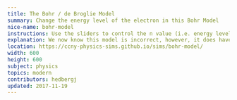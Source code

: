 ```yaml
---
title: The Bohr / de Broglie Model
summary: Change the energy level of the electron in this Bohr Model
nice-name: bohr-model
instructions: Use the sliders to control the n value (i.e. energy level). Notice how non-integer n values lead to a gap in the wave, indicating that they do not create a standing wave.
explanation: We now know this model is incorrect, however, it does have an important place in the history and development of modern quantum mechanics.
location: https://ccny-physics-sims.github.io/sims/bohr-model/
width: 600
height: 600
subject: physics
topics: modern
contributors: hedbergj
updated: 2017-11-19
---
```

